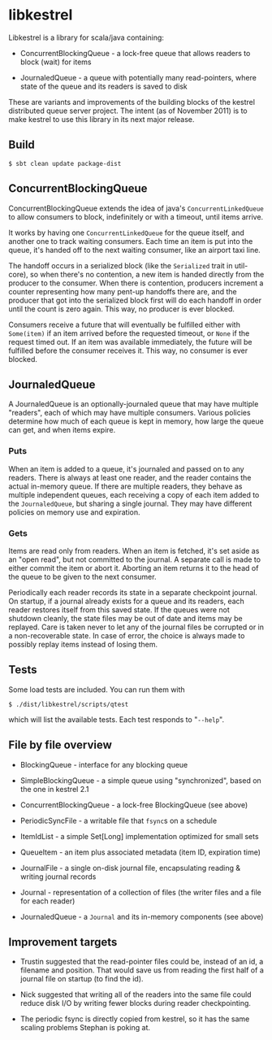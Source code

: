 
# libkestrel

Libkestrel is a library for scala/java containing:

- ConcurrentBlockingQueue - a lock-free queue that allows readers to block
  (wait) for items

- JournaledQueue - a queue with potentially many read-pointers, where state
  of the queue and its readers is saved to disk

These are variants and improvements of the building blocks of the kestrel
distributed queue server project. The intent (as of November 2011) is to make
kestrel to use this library in its next major release.


## Build

    $ sbt clean update package-dist


## ConcurrentBlockingQueue

ConcurrentBlockingQueue extends the idea of java's `ConcurrentLinkedQueue` to
allow consumers to block, indefinitely or with a timeout, until items arrive.

It works by having one `ConcurrentLinkedQueue` for the queue itself, and
another one to track waiting consumers. Each time an item is put into the
queue, it's handed off to the next waiting consumer, like an airport taxi
line.

The handoff occurs in a serialized block (like the `Serialized` trait in
util-core), so when there's no contention, a new item is handed directly from
the producer to the consumer. When there is contention, producers increment a
counter representing how many pent-up handoffs there are, and the producer
that got into the serialized block first will do each handoff in order until
the count is zero again. This way, no producer is ever blocked.

Consumers receive a future that will eventually be fulfilled either with
`Some(item)` if an item arrived before the requested timeout, or `None` if the
request timed out. If an item was available immediately, the future will be
fulfilled before the consumer receives it. This way, no consumer is ever
blocked.


## JournaledQueue

A JournaledQueue is an optionally-journaled queue that may have multiple
"readers", each of which may have multiple consumers. Various policies
determine how much of each queue is kept in memory, how large the queue can
get, and when items expire.

### Puts

When an item is added to a queue, it's journaled and passed on to any readers.
There is always at least one reader, and the reader contains the actual
in-memory queue. If there are multiple readers, they behave as multiple
independent queues, each receiving a copy of each item added to the
`JournaledQueue`, but sharing a single journal. They may have different
policies on memory use and expiration.

### Gets

Items are read only from readers. When an item is fetched, it's set aside as
an "open read", but not committed to the journal. A separate call is made to
either commit the item or abort it. Aborting an item returns it to the head of
the queue to be given to the next consumer.

Periodically each reader records its state in a separate checkpoint journal.
On startup, if a journal already exists for a queue and its readers, each
reader restores itself from this saved state. If the queues were not shutdown
cleanly, the state files may be out of date and items may be replayed. Care is
taken never to let any of the journal files be corrupted or in a
non-recoverable state. In case of error, the choice is always made to possibly
replay items instead of losing them.


## Tests

Some load tests are included. You can run them with

    $ ./dist/libkestrel/scripts/qtest

which will list the available tests. Each test responds to "`--help`".


## File by file overview

- BlockingQueue - interface for any blocking queue

- SimpleBlockingQueue - a simple queue using "synchronized", based on the one
  in kestrel 2.1

- ConcurrentBlockingQueue - a lock-free BlockingQueue (see above)

- PeriodicSyncFile - a writable file that `fsync`s on a schedule

- ItemIdList - a simple Set[Long] implementation optimized for small sets

- QueueItem - an item plus associated metadata (item ID, expiration time)

- JournalFile - a single on-disk journal file, encapsulating reading & writing
  journal records

- Journal - representation of a collection of files (the writer files and a
  file for each reader)

- JournaledQueue - a `Journal` and its in-memory components (see above)


## Improvement targets

- Trustin suggested that the read-pointer files could be, instead of an id, a
  filename and position. That would save us from reading the first half of a
  journal file on startup (to find the id).

- Nick suggested that writing all of the readers into the same file could
  reduce disk I/O by writing fewer blocks during reader checkpointing.

- The periodic fsync is directly copied from kestrel, so it has the same
  scaling problems Stephan is poking at.

